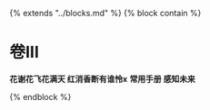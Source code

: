 {%  extends "../blocks.md"  %}
{%  block contain  %}

# 卷III



**花谢花飞花满天 红消香断有谁怜x**
**常用手册  感知未来**

{%  endblock   %}


